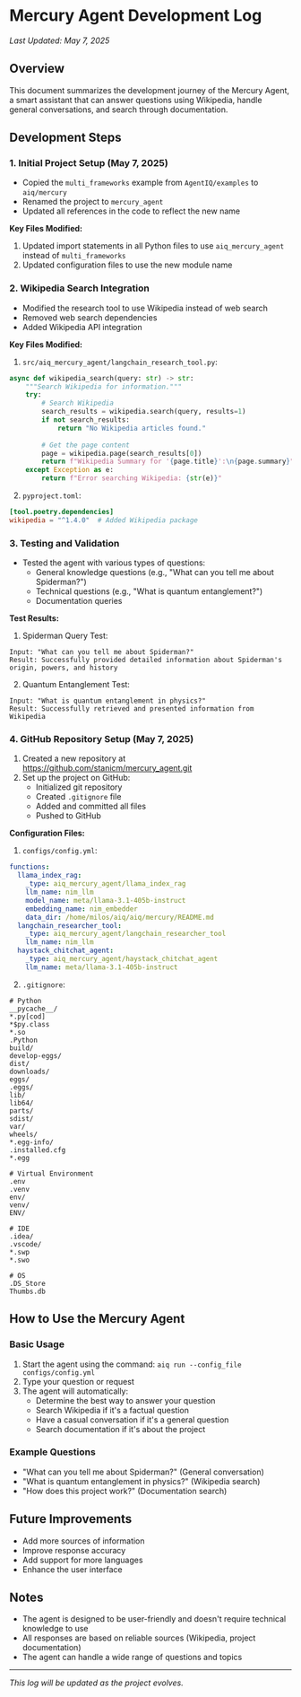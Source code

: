 # Mercury Agent Development Log
*Last Updated: May 7, 2025*

## Overview
This document summarizes the development journey of the Mercury Agent, a smart assistant that can answer questions using Wikipedia, handle general conversations, and search through documentation.

## Development Steps

### 1. Initial Project Setup (May 7, 2025)
- Copied the `multi_frameworks` example from `AgentIQ/examples` to `aiq/mercury`
- Renamed the project to `mercury_agent`
- Updated all references in the code to reflect the new name

**Key Files Modified:**
1. Updated import statements in all Python files to use `aiq_mercury_agent` instead of `multi_frameworks`
2. Updated configuration files to use the new module name

### 2. Wikipedia Search Integration
- Modified the research tool to use Wikipedia instead of web search
- Removed web search dependencies
- Added Wikipedia API integration

**Key Files Modified:**
1. `src/aiq_mercury_agent/langchain_research_tool.py`:
```python
async def wikipedia_search(query: str) -> str:
    """Search Wikipedia for information."""
    try:
        # Search Wikipedia
        search_results = wikipedia.search(query, results=1)
        if not search_results:
            return "No Wikipedia articles found."
        
        # Get the page content
        page = wikipedia.page(search_results[0])
        return f"Wikipedia Summary for '{page.title}':\n{page.summary}"
    except Exception as e:
        return f"Error searching Wikipedia: {str(e)}"
```

2. `pyproject.toml`:
```toml
[tool.poetry.dependencies]
wikipedia = "^1.4.0"  # Added Wikipedia package
```

### 3. Testing and Validation
- Tested the agent with various types of questions:
  - General knowledge questions (e.g., "What can you tell me about Spiderman?")
  - Technical questions (e.g., "What is quantum entanglement?")
  - Documentation queries

**Test Results:**
1. Spiderman Query Test:
```
Input: "What can you tell me about Spiderman?"
Result: Successfully provided detailed information about Spiderman's origin, powers, and history
```

2. Quantum Entanglement Test:
```
Input: "What is quantum entanglement in physics?"
Result: Successfully retrieved and presented information from Wikipedia
```

### 4. GitHub Repository Setup (May 7, 2025)
1. Created a new repository at https://github.com/stanicm/mercury_agent.git
2. Set up the project on GitHub:
   - Initialized git repository
   - Created `.gitignore` file
   - Added and committed all files
   - Pushed to GitHub

**Configuration Files:**
1. `configs/config.yml`:
```yaml
functions:
  llama_index_rag:
    _type: aiq_mercury_agent/llama_index_rag
    llm_name: nim_llm
    model_name: meta/llama-3.1-405b-instruct
    embedding_name: nim_embedder
    data_dir: /home/milos/aiq/aiq/mercury/README.md
  langchain_researcher_tool:
    _type: aiq_mercury_agent/langchain_researcher_tool
    llm_name: nim_llm
  haystack_chitchat_agent:
    _type: aiq_mercury_agent/haystack_chitchat_agent
    llm_name: meta/llama-3.1-405b-instruct
```

2. `.gitignore`:
```gitignore
# Python
__pycache__/
*.py[cod]
*$py.class
*.so
.Python
build/
develop-eggs/
dist/
downloads/
eggs/
.eggs/
lib/
lib64/
parts/
sdist/
var/
wheels/
*.egg-info/
.installed.cfg
*.egg

# Virtual Environment
.env
.venv
env/
venv/
ENV/

# IDE
.idea/
.vscode/
*.swp
*.swo

# OS
.DS_Store
Thumbs.db
```

## How to Use the Mercury Agent

### Basic Usage
1. Start the agent using the command: `aiq run --config_file configs/config.yml`
2. Type your question or request
3. The agent will automatically:
   - Determine the best way to answer your question
   - Search Wikipedia if it's a factual question
   - Have a casual conversation if it's a general question
   - Search documentation if it's about the project

### Example Questions
- "What can you tell me about Spiderman?" (General conversation)
- "What is quantum entanglement in physics?" (Wikipedia search)
- "How does this project work?" (Documentation search)

## Future Improvements
- Add more sources of information
- Improve response accuracy
- Add support for more languages
- Enhance the user interface

## Notes
- The agent is designed to be user-friendly and doesn't require technical knowledge to use
- All responses are based on reliable sources (Wikipedia, project documentation)
- The agent can handle a wide range of questions and topics

---
*This log will be updated as the project evolves.* 